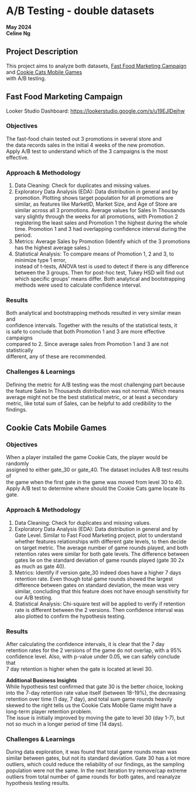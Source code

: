 # A/B Testing - double datasets
**May 2024**<br>
**Celine Ng**<br>

## Project Description
This project aims to analyze both datasets, [Fast Food Marketing Campaign](https://www.kaggle.com/datasets/chebotinaa/fast-food-marketing-campaign-ab-test)
<br>and [Cookie Cats Mobile Games](https://www.kaggle.com/datasets/mursideyarkin/mobile-games-ab-testing-cookie-cats) 
<br> with A/B testing.

## Fast Food Marketing Campaign
Looker Studio Dashboard: https://lookerstudio.google.com/s/u19EJlDejhw
### Objectives
The fast-food chain tested out 3 promotions in several store and <br>
the data records sales in the initial 4 weeks of the new promotion. <br>
Apply A/B test to understand which of the 3 campaigns is the most effective.

### Approach & Methodology
1. Data Cleaning: Check for duplicates and missing values.
2. Exploratory Data Analysis (EDA): Data distribution in general and by 
   promotion. Plotting shows target population for all promotions are 
   similar, as features like MarketID, Market Size, and Age of Store are 
   similar across all 3 promotions. Average values for Sales In Thousands 
   vary slightly through the weeks for all promotions, with Promotion 2 
   registering the least sales and Promotion 1 the highest during the whole 
   time. Promotion 1 and 3 had overlapping confidence interval during the 
   period.
3. Metrics: Average Sales by Promotion (Identify which of the 3 promotions 
   has the highest average sales.)
4. Statistical Analysis: To compare means of Promotion 1, 2 and 3, to minimize type 1 error, <br>
instead of t-tests, ANOVA test is used to detect if there is any difference 
   between the 3 groups.
Then for post-hoc test, Tukey HSD will find out which specific groups' means
 differ. Both analytical and bootstrapping methods were used to calculate 
   confidence interval.

### Results
Both analytical and bootstrapping methods resulted in very similar mean and 
<br>
confidence intervals. Together with the results of the statistical tests, 
it <br>
is safe to conclude that both Promotion 1 and 3 are more effective 
campaigns <br>
compared to 2. Since average sales from Promotion 1 and 3 are not 
statistically <br>
different, any of these are recommended.


### Challenges & Learnings 
Defining the metric for A/B testing was the most challenging part because 
the feature Sales In Thousands distribution was not normal. Which means 
average might not be the best statistical metric, or at least a secondary 
metric, like total sum of Sales, can be helpful to add credibility to the 
findings.

## Cookie Cats Mobile Games
### Objectives
When a player installed the game Cookie Cats, the player would be randomly <br>
assigned to either gate_30 or gate_40. The dataset includes A/B test results
 of <br>
the game when the first gate in the game was moved from level 30 to 40. <br>
Apply A/B test to determine where should the Cookie Cats game locate its gate.

### Approach & Methodology
1. Data Cleaning: Check for duplicates and missing values.
2. Exploratory Data Analysis (EDA): Data distribution in general and by 
   Gate Level. Similar to Fast Food Marketing project, plot to understand 
   whether features relationships with different gate levels, to 
   then decide on target metric. The average number of game rounds played, 
   and both retention rates were similar for both gate levels. The 
   difference between gates lie on the standard deviation of game rounds 
   played (gate 30 2x as much as gate 40).
3. Metrics: Identify if version gate_30 indeed does have a higher 7 days 
   retention rate. Even though total game rounds showed the largest 
   difference between gates on standard deviation, the mean was very 
   similar, concluding that this feature does not have enough sensitivity 
   for our A/B testing.
4. Statistical Analysis: Chi-square test will be applied to verify if 
   retention rate is different between the 2 versions. Then confidence 
   interval was also plotted to confirm the hypothesis testing.

### Results
After calculating the confidence intervals, it is clear that the 7 day <br>
retention rates for the 2 versions of the game do not overlap, with a 95% <br>
confidence level. Also, with p-value under 0.05, we can safely conclude that
 <br>
 7 day retention is higher when the gate is located at level 30.<br>

**Additional Business Insights**<br>
While hypothesis test confirmed that gate 30 is the better choice, looking 
into the 7-day retention rate value itself (between 18-19%), 
the decreasing retention over time (1 day, 7 day), and total sum game 
rounds heavily skewed to the right tells us the Cookie Cats Mobile Game 
might have a long-term player retention problem. <br>
The issue is initially improved by moving the gate to level 30 (day 1-7), 
but not so much in a longer period of time (14 days). 

### Challenges & Learnings
During data exploration, it was found that total game rounds mean was 
similar between gates, but not its standard deviation. Gate 30 has a lot 
more outliers, which could reduce the reliability of our findings, as the 
sampling population were not the same.
In the next iteration try remove/cap extreme outliers from total number of 
game rounds for both gates, and reanalyze hypothesis testing results.